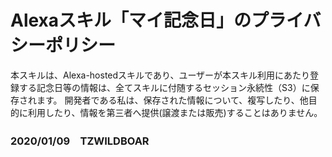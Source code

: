 # Alexaスキル「マイ記念日」のプライバシーポリシー

本スキルは、Alexa-hostedスキルであり、ユーザーが本スキル利用にあたり登録する記念日等の情報は、全てスキルに付随するセッション永続性（S3）に保存されます。
開発者である私は、保存された情報について、複写したり、他目的に利用したり、情報を第三者へ提供(譲渡または販売)することはありません。

### 2020/01/09　TZWILDBOAR
